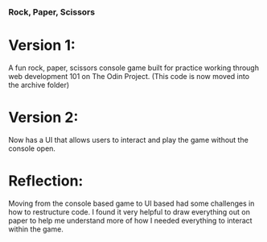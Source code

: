 ### Rock, Paper, Scissors

# Version 1:

A fun rock, paper, scissors console game built for practice working through web development 101 on The Odin Project. (This code is now moved into the archive folder)

# Version 2:

Now has a UI that allows users to interact and play the game without the console open.

# Reflection:

Moving from the console based game to UI based had some challenges in how to restructure code. I found it very helpful to draw everything out on paper to help me understand more of how I needed everything to interact within the game.